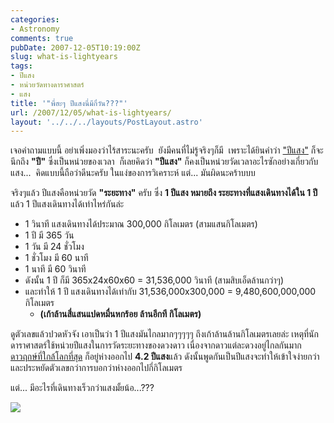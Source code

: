 ```yaml
---
categories:
- Astronomy
comments: true
pubDate: 2007-12-05T10:19:00Z
slug: what-is-lightyears
tags:
- ปีแสง
- หน่วยวัดทางดาราศาสตร์
- แสง
title: '"พี่ฮะๆ ปีแสงนี่มีกี่วัน???"'
url: /2007/12/05/what-is-lightyears/
layout: '../../../layouts/PostLayout.astro'
---
```


เจอคำถามแบบนี้ อย่าเพิ่งมองว่าไร้สาระนะครับ  ยังมีคนที่ไม่รู้จริงๆก็มี  เพราะได้ยินคำว่า ["ปีแสง"](http://th.wikipedia.org/wiki/%E0%B8%9B%E0%B8%B5%E0%B9%81%E0%B8%AA%E0%B8%87) ก็จะนึกถึง **"ปี"** ซึ่งเป็นหน่วยของเวลา  ก็เลยคิดว่า **"ปีแสง"** ก็คงเป็นหน่วยวัดเวลาอะไรซักอย่างเกี่ยวกับแสง...  คิดแบบนี้ถือว่าดีนะครับ ในแง่ของการวิเคราะห์ แต่... มันผิดนะคร้าบบบ

จริงๆแล้ว ปีแสงคือหน่วยวัด **"ระยะทาง"** ครับ ซึ่ง **1 ปีแสง หมายถึง ระยะทางที่แสงเดินทางได้ใน 1 ปี** แล้ว 1 ปีแสงเดินทางได้เท่าไหร่กันล่ะ

* 1 วินาที แสงเดินทางได้ประมาณ 300,000 กิโลเมตร (สามแสนกิโลเมตร)
* 1 ปี มี 365 วัน
* 1 วัน มี 24 ชั่วโมง
* 1 ชั่วโมง มี 60 นาที
* 1 นาที มี 60 วินาที
* ดังนั้น 1 ปี ก็มี 365x24x60x60 = 31,536,000 วินาที (สามสิบเอ็ดล้านกว่าๆ)
* และทำให้ 1 ปี แสงเดินทางได้เท่ากับ 31,536,000x300,000 = 9,480,600,000,000 กิโลเมตร
  * **(เก้าล้านสี่แสนแปดหมื่นหกร้อย ล้านอีกที กิโลเมตร)**

ดูตัวเลขแล้วปวดหัวจัง เอาเป็นว่า 1 ปีแสงมันไกลมากๆๆๆๆๆ ถึงเก้าล้านล้านกิโลเมตรเลยล่ะ เหตุที่นักดาราศาสตร์ใช้หน่วยปีแสงในการวัดระยะทางของดวงดาว เนื่องจากดาวแต่ละดวงอยู่ไกลกันมาก [ดาวฤกษ์ที่ใกล้โลกที่สุด](http://th.wikipedia.org/wiki/%E0%B8%94%E0%B8%B2%E0%B8%A7%E0%B8%9E%E0%B8%A3%E0%B9%87%E0%B8%AD%E0%B8%81%E0%B8%8B%E0%B8%B4%E0%B8%A1%E0%B8%B2%E0%B8%84%E0%B8%99%E0%B8%84%E0%B8%A3%E0%B8%B6%E0%B9%88%E0%B8%87%E0%B8%A1%E0%B9%89%E0%B8%B2) ก็อยู่ห่างออกไป **4.2 ปีแสง**แล้ว ดังนั้นพูดกันเป็นปีแสงจะทำให้เข้าใจง่ายกว่า และประหยัดตัวเลขกว่าการบอกว่าห่างออกไปกี่กิโลเมตร

แต่... มีอะไรที่เดินทางเร็วกว่าแสงมั้ยน้อ...???

[![](https://files.armno.in.th/uploads/2007/12/5314841024_5628481750_b-600x401.jpg)](https://files.armno.in.th/uploads/2007/12/5314841024_5628481750_b.jpg)

